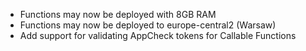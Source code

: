 - Functions may now be deployed with 8GB RAM
- Functions may now be deployed to europe-central2 (Warsaw)
- Add support for validating AppCheck tokens for Callable Functions

